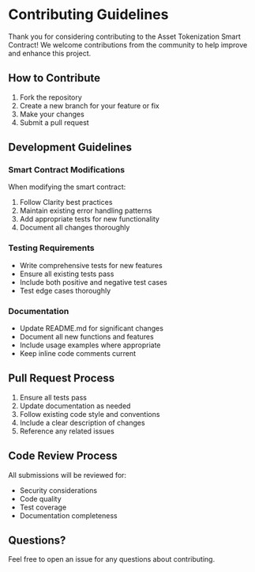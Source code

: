 # Contributing Guidelines

Thank you for considering contributing to the Asset Tokenization Smart Contract! We welcome contributions from the community to help improve and enhance this project.

## How to Contribute

1. Fork the repository
2. Create a new branch for your feature or fix
3. Make your changes
4. Submit a pull request

## Development Guidelines

### Smart Contract Modifications

When modifying the smart contract:

1. Follow Clarity best practices
2. Maintain existing error handling patterns
3. Add appropriate tests for new functionality
4. Document all changes thoroughly

### Testing Requirements

- Write comprehensive tests for new features
- Ensure all existing tests pass
- Include both positive and negative test cases
- Test edge cases thoroughly

### Documentation

- Update README.md for significant changes
- Document all new functions and features
- Include usage examples where appropriate
- Keep inline code comments current

## Pull Request Process

1. Ensure all tests pass
2. Update documentation as needed
3. Follow existing code style and conventions
4. Include a clear description of changes
5. Reference any related issues

## Code Review Process

All submissions will be reviewed for:

- Security considerations
- Code quality
- Test coverage
- Documentation completeness

## Questions?

Feel free to open an issue for any questions about contributing.